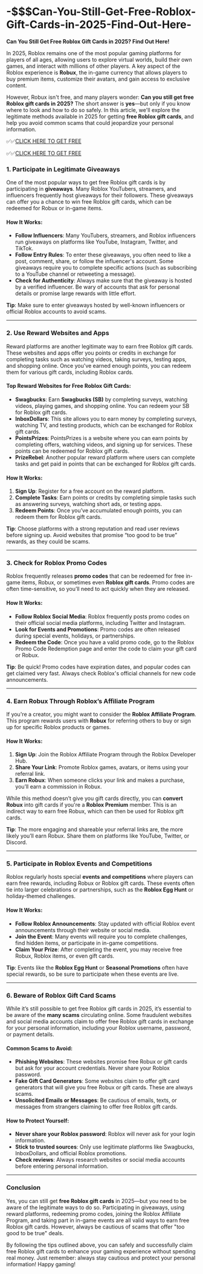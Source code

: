 # -$$$Can-You-Still-Get-Free-Roblox-Gift-Cards-in-2025-Find-Out-Here-

**Can You Still Get Free Roblox Gift Cards in 2025? Find Out Here!**

In 2025, Roblox remains one of the most popular gaming platforms for players of all ages, allowing users to explore virtual worlds, build their own games, and interact with millions of other players. A key aspect of the Roblox experience is **Robux**, the in-game currency that allows players to buy premium items, customize their avatars, and gain access to exclusive content. 

However, Robux isn't free, and many players wonder: **Can you still get free Roblox gift cards in 2025?** The short answer is **yes**—but only if you know where to look and how to do so safely. In this article, we'll explore the legitimate methods available in 2025 for getting **free Roblox gift cards**, and help you avoid common scams that could jeopardize your personal information.

✅✅[CLICK HERE TO GET FREE](https://tinyurl.com/ycy7cnvj)

✅✅[CLICK HERE TO GET FREE](https://tinyurl.com/ycy7cnvj)

### 1. **Participate in Legitimate Giveaways**

One of the most popular ways to get free Roblox gift cards is by participating in **giveaways**. Many Roblox YouTubers, streamers, and influencers frequently host giveaways for their followers. These giveaways can offer you a chance to win free Roblox gift cards, which can be redeemed for Robux or in-game items.

#### How It Works:
- **Follow Influencers**: Many YouTubers, streamers, and Roblox influencers run giveaways on platforms like YouTube, Instagram, Twitter, and TikTok.
- **Follow Entry Rules**: To enter these giveaways, you often need to like a post, comment, share, or follow the influencer's account. Some giveaways require you to complete specific actions (such as subscribing to a YouTube channel or retweeting a message).
- **Check for Authenticity**: Always make sure that the giveaway is hosted by a verified influencer. Be wary of accounts that ask for personal details or promise large rewards with little effort.

**Tip**: Make sure to enter giveaways hosted by well-known influencers or official Roblox accounts to avoid scams.

---

### 2. **Use Reward Websites and Apps**

Reward platforms are another legitimate way to earn free Roblox gift cards. These websites and apps offer you points or credits in exchange for completing tasks such as watching videos, taking surveys, testing apps, and shopping online. Once you've earned enough points, you can redeem them for various gift cards, including Roblox cards.

#### Top Reward Websites for Free Roblox Gift Cards:
- **Swagbucks**: Earn **Swagbucks (SB)** by completing surveys, watching videos, playing games, and shopping online. You can redeem your SB for Roblox gift cards.
- **InboxDollars**: This site allows you to earn money by completing surveys, watching TV, and testing products, which can be exchanged for Roblox gift cards.
- **PointsPrizes**: PointsPrizes is a website where you can earn points by completing offers, watching videos, and signing up for services. These points can be redeemed for Roblox gift cards.
- **PrizeRebel**: Another popular reward platform where users can complete tasks and get paid in points that can be exchanged for Roblox gift cards.

#### How It Works:
1. **Sign Up**: Register for a free account on the reward platform.
2. **Complete Tasks**: Earn points or credits by completing simple tasks such as answering surveys, watching short ads, or testing apps.
3. **Redeem Points**: Once you’ve accumulated enough points, you can redeem them for Roblox gift cards.

**Tip**: Choose platforms with a strong reputation and read user reviews before signing up. Avoid websites that promise “too good to be true” rewards, as they could be scams.

---

### 3. **Check for Roblox Promo Codes**

Roblox frequently releases **promo codes** that can be redeemed for free in-game items, Robux, or sometimes even **Roblox gift cards**. Promo codes are often time-sensitive, so you’ll need to act quickly when they are released.

#### How It Works:
- **Follow Roblox Social Media**: Roblox frequently posts promo codes on their official social media platforms, including Twitter and Instagram.
- **Look for Events and Promotions**: Promo codes are often released during special events, holidays, or partnerships.
- **Redeem the Code**: Once you have a valid promo code, go to the Roblox Promo Code Redemption page and enter the code to claim your gift card or Robux.

**Tip**: Be quick! Promo codes have expiration dates, and popular codes can get claimed very fast. Always check Roblox's official channels for new code announcements.

---

### 4. **Earn Robux Through Roblox’s Affiliate Program**

If you're a creator, you might want to consider the **Roblox Affiliate Program**. This program rewards users with **Robux** for referring others to buy or sign up for specific Roblox products or games.

#### How It Works:
1. **Sign Up**: Join the Roblox Affiliate Program through the Roblox Developer Hub.
2. **Share Your Link**: Promote Roblox games, avatars, or items using your referral link.
3. **Earn Robux**: When someone clicks your link and makes a purchase, you’ll earn a commission in Robux.

While this method doesn’t give you gift cards directly, you can **convert Robux** into gift cards if you're a **Roblox Premium** member. This is an indirect way to earn free Robux, which can then be used for Roblox gift cards.

**Tip**: The more engaging and shareable your referral links are, the more likely you’ll earn Robux. Share them on platforms like YouTube, Twitter, or Discord.

---

### 5. **Participate in Roblox Events and Competitions**

Roblox regularly hosts special **events and competitions** where players can earn free rewards, including Robux or Roblox gift cards. These events often tie into larger celebrations or partnerships, such as the **Roblox Egg Hunt** or holiday-themed challenges.

#### How It Works:
- **Follow Roblox Announcements**: Stay updated with official Roblox event announcements through their website or social media.
- **Join the Event**: Many events will require you to complete challenges, find hidden items, or participate in in-game competitions.
- **Claim Your Prize**: After completing the event, you may receive free Robux, Roblox items, or even gift cards.

**Tip**: Events like the **Roblox Egg Hunt** or **Seasonal Promotions** often have special rewards, so be sure to participate when these events are live.

---

### 6. **Beware of Roblox Gift Card Scams**

While it’s still possible to get free Roblox gift cards in 2025, it’s essential to be aware of the **many scams** circulating online. Some fraudulent websites and social media accounts claim to offer free Roblox gift cards in exchange for your personal information, including your Roblox username, password, or payment details.

#### Common Scams to Avoid:
- **Phishing Websites**: These websites promise free Robux or gift cards but ask for your account credentials. Never share your Roblox password.
- **Fake Gift Card Generators**: Some websites claim to offer gift card generators that will give you free Robux or gift cards. These are always scams.
- **Unsolicited Emails or Messages**: Be cautious of emails, texts, or messages from strangers claiming to offer free Roblox gift cards.

#### How to Protect Yourself:
- **Never share your Roblox password**: Roblox will never ask for your login information.
- **Stick to trusted sources**: Only use legitimate platforms like Swagbucks, InboxDollars, and official Roblox promotions.
- **Check reviews**: Always research websites or social media accounts before entering personal information.

---

### Conclusion

Yes, you can still get **free Roblox gift cards** in 2025—but you need to be aware of the legitimate ways to do so. Participating in giveaways, using reward platforms, redeeming promo codes, joining the Roblox Affiliate Program, and taking part in in-game events are all valid ways to earn free Roblox gift cards. However, always be cautious of scams that offer "too good to be true" deals.

By following the tips outlined above, you can safely and successfully claim free Roblox gift cards to enhance your gaming experience without spending real money. Just remember: always stay cautious and protect your personal information! Happy gaming!
